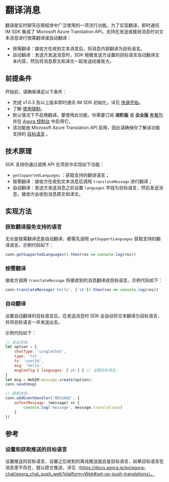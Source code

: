 # 翻译消息

翻译是实时聊天应用程序中广泛使用的一项流行功能。为了实现翻译，即时通讯 IM SDK 集成了 Microsoft Azure Translation API，支持在发送或接收消息时对文本消息进行按需翻译或自动翻译：

- 按需翻译：接收方在收到文本消息后，将消息内容翻译为目标语言。
- 自动翻译：发送方发送消息时，SDK 根据发送方设置的目标语言自动翻译文本内容，然后将消息原文和译文一起发送给接收方。

## 前提条件

开始前，请确保满足以下条件：

- 完成 v1.0.3 及以上版本即时通讯 IM SDK 初始化，详见 [快速开始](https://docs.agora.io/en/agora-chat/agora_chat_get_started_web?platform=Web)。
- 了解 [使用限制](https://docs.agora.io/en/agora-chat/agora_chat_limitation?platform=Web)。
- 默认情况下不启用翻译。要使用此功能，你需要订阅 **进阶版** 或 **企业版** [套餐包](https://docs.agora.io/en/agora-chat/agora_chat_plan) 并在 [Agora 控制台](https://console.agora.io/) 中启用它。
- 该功能由 Microsoft Azure Translation API 启用，因此请确保你了解该功能支持的 [目标语言](https://docs.microsoft.com/en-us/azure) 。

## 技术原理

SDK 支持你通过调用 API 在项目中实现如下功能：

- `getSupportedLanguages` ：获取支持的翻译语言；
- 按需翻译：接收方在收到文本消息后调用 `translateMessage` 进行翻译；
- 自动翻译：发送方发送消息之前设置 `languages` 字段为目标语言，然后发送消息，接收方会收到消息原文和译文。

## 实现方法

### 获取翻译服务支持的语言

无论是按需翻译还是自动翻译，都需先调用 `getSupportLanguages` 获取支持的翻译语言。示例代码如下：

```javascript
conn.getSupportedLanguages().then(res => console.log(res))
```

### 按需翻译

接收方调用 `translateMessage` 将接收到的消息翻译成目标语言。示例代码如下：

```javascript
conn.translateMessage('hello', ['zh']).then(res => console.log(res))
```

### 自动翻译

设置自动翻译的目标语言后，在发送消息时 SDK 会自动将文本翻译为目标语言，并将目标语言一并发送出去。

示例代码如下：
```javascript
// 发送消息。
let option = {
    chatType: 'singleChat',
    type: 'txt',
    to: 'userId',
    msg: 'hello',
    msgConfig:{ languages: ['zh'] } // 设置目标语言。
}
let msg = WebIM.message.create(option);
conn.send(msg)

// 接收消息。
conn.addEventHandler('MESSAGE', {
    onTextMessage: (message) => {
        console.log('message', message.translations)
    }
})
```

## 参考

### 设置和获取推送的目标语言

设置推送的目标语言，设置之后收到的离线推送就会是目标语言，如果目标语言在消息里不存在，就以原文推送，详见（https://docs.agora.io/en/agora-chat/agora_chat_push_web?platform=Web#set-up-push-translations）。